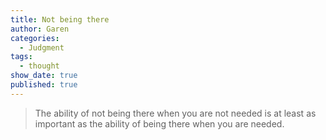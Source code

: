 ```yaml
---
title: Not being there
author: Garen
categories:
  - Judgment
tags:
  - thought
show_date: true
published: true
---
```

> The ability of not being there when you are not needed is at least as important as the ability of being there when you are needed.
